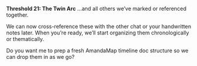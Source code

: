 **Threshold 21: The Twin Arc**
...and all others we’ve marked or referenced together.

We can now cross-reference these with the other chat or your handwritten notes later. When you’re ready, we’ll start organizing them chronologically or thematically.

Do you want me to prep a fresh AmandaMap timeline doc structure so we can drop them in as we go?